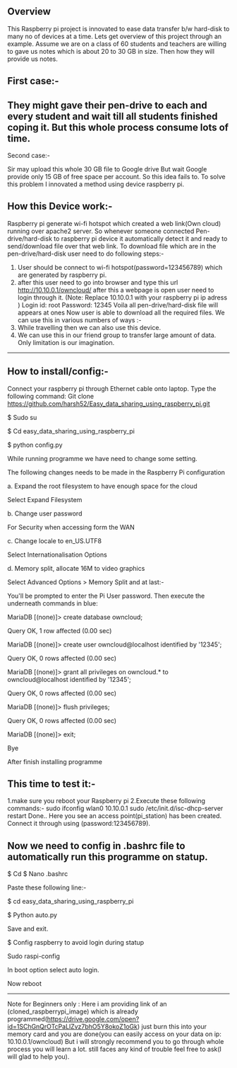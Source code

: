 Overview
--------------------------------------------------------------------------------------------------------------------------------------
This Raspberry pi project is innovated to ease data transfer b/w hard-disk to many no of devices at a time.
Lets get overview of this project through an example.
Assume we are on a class of 60 students and teachers are  willing to gave us notes which is about 20 to 30 GB in size. Then how they will provide us notes.

First case:-
----------------------------------------------------------------------------------------------------------------------------------------
They might gave their pen-drive to each and every student and wait till all students finished coping it.
But this whole process consume lots of time.
---------------------------------------------------------------------------------------------------------------------------------------

Second case:-


Sir may upload this whole 30 GB file to Google drive
But wait Google provide only 15 GB of free space per account.
So this idea fails to.
To solve this problem I innovated a method using device raspberry pi.

How this Device work:-
----------------------------------------------------------------------------------------------------------------------------------------

Raspberry pi generate wi-fi hotspot which created a web link(Own cloud) running over apache2 server.
So whenever someone connected Pen-drive/hard-disk to raspberry pi device it automatically detect it and ready to send/download file over that web link.
To download file which are in the pen-drive/hard-disk user need to do following steps:-
1. User should be connect to wi-fi hotspot(password=123456789) which are generated by raspberry pi.
2.  after this user need to go into browser and type this url http://10.10.0.1/owncloud/ after this a webpage is open user need to login through it.
(Note: Replace 10.10.0.1 with your raspberry pi ip adress )
Login id: root
Password: 12345
Voila all pen-drive/hard-disk file will appears at ones
Now user is able to download all the required files.
We can use this in various numbers of ways :-
1.	While travelling then we can also use this device.
2.	We can use this in our friend group to transfer large amount of data.
Only limitation is our imagination.
-----------------------------------------------------------------------------------------------------------

How to install/config:-
-------------------------------------------------------------------------------------------------------------
Connect your raspberry pi through Ethernet cable onto laptop.
Type the following command:
Git clone https://github.com/harsh52/Easy_data_sharing_using_raspberry_pi.git

$ Sudo su

$ Cd easy_data_sharing_using_raspberry_pi

$ python config.py

While running programme we have need to change some setting.

The following changes needs to be made in the Raspberry Pi configuration

a. Expand the root filesystem to have enough space for the cloud

Select Expand Filesystem

b. Change user password

For Security when accessing form the WAN

c. Change locale to en_US.UTF8

Select Internationalisation Options

d. Memory split, allocate 16M to video graphics

Select Advanced Options > Memory Split
and at last:-

You'll be prompted to enter the Pi User password. Then execute the underneath commands in blue:

MariaDB [(none)]> create database owncloud;

 Query OK, 1 row affected (0.00 sec)


MariaDB [(none)]> create user owncloud@localhost identified by '12345';

 Query OK, 0 rows affected (0.00 sec)


MariaDB [(none)]> grant all privileges on owncloud.* to owncloud@localhost identified by '12345';

 Query OK, 0 rows affected (0.00 sec)


MariaDB [(none)]> flush privileges;

 Query OK, 0 rows affected (0.00 sec)


MariaDB [(none)]> exit;

 Bye

After finish installing programme

This time to test it:-
----------------------------------------------------------------------------------------------------------------------------
1.make sure you reboot your Raspberry pi
2.Execute these following commands:-
sudo ifconfig wlan0 10.10.0.1
sudo /etc/init.d/isc-dhcp-server restart
Done..
Here you see an access point(pi_station) has been created. Connect it through using (password:123456789).

Now we need to config in .bashrc file to automatically run this programme on statup.
------------------------------------------------------------------------------------------------------------------------------
$ Cd
$ Nano .bashrc

Paste these following line:-

$ cd easy_data_sharing_using_raspberry_pi

$ Python auto.py

Save and exit.

$ Config raspberry to avoid login during statup

Sudo raspi-config

In boot option select auto login.

Now reboot 
_______________________________________________________________________________________________________________

Note for Beginners only : Here i am providing link of an (cloned_raspberrypi_image) which is already programmed(https://drive.google.com/open?id=1SChGnQrOTcPaLlZvz7bhO5Y8okoZ1oGk)
just burn this into your memory card and you are done(you can easily access on your data on ip: 10.10.0.1/owncloud)
But i will strongly recommend you to go through whole process you will learn a lot.
still faces any kind of trouble feel free to ask(I will glad to help you).





 


 

